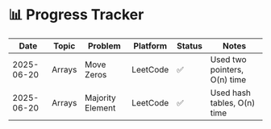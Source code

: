 # 📊 Progress Tracker

| Date       | Topic       | Problem                    | Platform   | Status | Notes                         |
|------------|-------------|----------------------------|------------|--------|-------------------------------|
| 2025-06-20 | Arrays      | Move Zeros                 | LeetCode   | ✅     | Used two pointers, O(n) time  |
| 2025-06-20 | Arrays      | Majority Element           | LeetCode   | ✅     | Used hash tables, O(n) time   |
